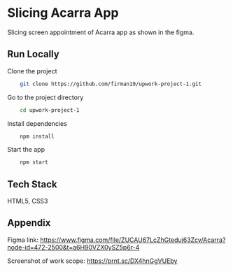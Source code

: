 # Slicing Acarra App 

Slicing screen appointment of Acarra app as shown in the figma.

## Run Locally

Clone the project

```bash
    git clone https://github.com/firman19/upwork-project-1.git
```

Go to the project directory

```bash
    cd upwork-project-1
```

Install dependencies

```bash
    npm install
```

Start the app

```bash
    npm start
```

## Tech Stack
HTML5, CSS3

## Appendix
Figma link: 
https://www.figma.com/file/ZUCAU67LcZhGteduj63Zcv/Acarra?node-id=472-2500&t=a6H90VZX0ySZ5p6r-4

Screenshot of work scope: https://prnt.sc/DX4hnGgVUEby
